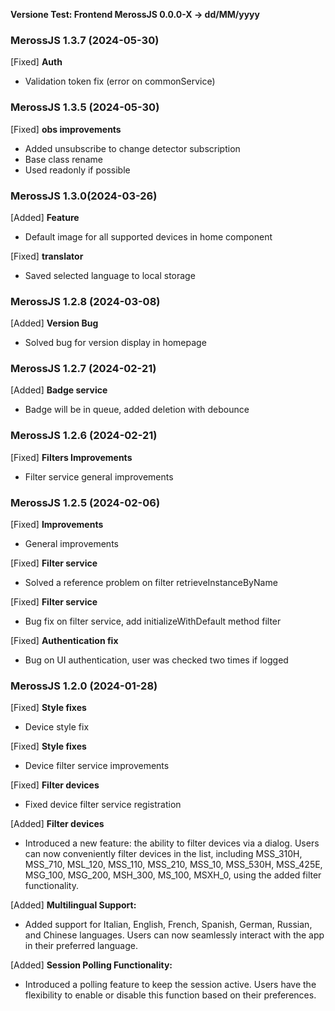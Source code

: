 **Versione Test: Frontend MerossJS 0.0.0-X -> dd/MM/yyyy** 

### MerossJS 1.3.7 (2024-05-30) 
[Fixed] **Auth**
- Validation token fix (error on commonService)


### MerossJS 1.3.5 (2024-05-30) 
[Fixed] **obs improvements**
- Added unsubscribe to change detector subscription
- Base class rename
- Used readonly if possible

### MerossJS 1.3.0(2024-03-26) 
[Added] **Feature**
- Default image for all supported devices in home component

[Fixed] **translator**
- Saved selected language to local storage


### MerossJS 1.2.8 (2024-03-08) 

[Added] **Version Bug**
- Solved bug for version display in homepage

### MerossJS 1.2.7 (2024-02-21) 

[Added] **Badge service**
- Badge will be in queue, added deletion with debounce

### MerossJS 1.2.6 (2024-02-21) 

[Fixed] **Filters Improvements**
- Filter service general improvements


### MerossJS 1.2.5 (2024-02-06) 

[Fixed] **Improvements**
- General improvements

[Fixed] **Filter service**
- Solved a reference problem on filter retrieveInstanceByName

[Fixed] **Filter service**
- Bug fix on filter service, add initializeWithDefault method filter

[Fixed] **Authentication fix**
- Bug on UI authentication, user was checked two times if logged


### MerossJS 1.2.0 (2024-01-28) 

[Fixed] **Style fixes**
- Device style fix

[Fixed] **Style fixes**
- Device filter service improvements

[Fixed] **Filter devices**
- Fixed device filter service registration

[Added] **Filter devices**
- Introduced a new feature: the ability to filter devices via a dialog. Users can now conveniently filter devices in the list, including MSS_310H, MSS_710, MSL_120, MSS_110, MSS_210, MSS_10, MSS_530H, MSS_425E, MSG_100, MSG_200, MSH_300, MS_100, MSXH_0, using the added filter functionality.

[Added] **Multilingual Support:**
- Added support for Italian, English, French, Spanish, German, Russian, and Chinese languages. Users can now seamlessly interact with the app in their preferred language.

[Added] **Session Polling Functionality:**
- Introduced a polling feature to keep the session active. Users have the flexibility to enable or disable this function based on their preferences.